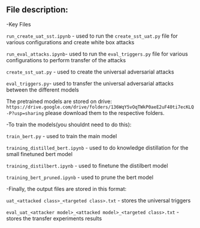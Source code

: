 ## File description:

-Key Files

`run_create_uat_sst.ipynb` - used to run the `create_sst_uat.py` file for various configurations and create white box attacks

`run_eval_attacks.ipynb`- used to run the `eval_triggers.py` file for various configurations to perform transfer of the attacks

`create_sst_uat.py` - used to create the universal adversarial attacks

`eval_triggers.py`- used to transfer the universal adversarial attacks between the different models

The pretrained models are stored on drive: `https://drive.google.com/drive/folders/136WqY5vOqTWkP0aeE2uF40ti7ecKLQ-P?usp=sharing`
please download them to the respective folders.

-To train the models(you shouldnt need to do this):

`train_bert.py` - used to train the main model

`training_distilled_bert.ipynb` - used to do knowledge distillation for the small finetuned bert model

`training_distilbert.ipynb` - used to finetune the distilbert model

`training_bert_pruned.ipynb` - used to prune the bert model


-Finally, the output files are stored in this format:

`uat_<attacked class>_<targeted class>.txt` - stores the universal triggers

`eval_uat_<attacker model>_<attacked model>_<targeted class>.txt` - stores the transfer experiments results
